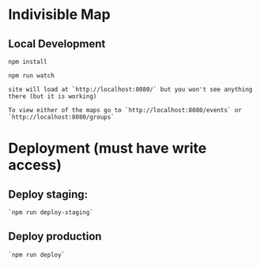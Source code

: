 # Indivisible Map

## Local Development

    npm install

    npm run watch

    site will load at `http://localhost:8080/` but you won't see anything there (but it is working)

    To view either of the maps go to `http://localhost:8080/events` or `http://localhost:8080/groups`
    
 # Deployment (must have write access)
 ## Deploy staging:
    `npm run deploy-staging`
    
 ## Deploy production
    `npm run deploy`
